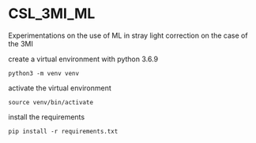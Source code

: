 # CSL_3MI_ML
Experimentations on the use of ML in stray light correction on the case of the 3MI

create a virtual environment with python 3.6.9
```
python3 -m venv venv
```
activate the virtual environment
```
source venv/bin/activate
```
install the requirements
```
pip install -r requirements.txt
```